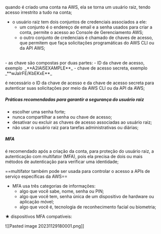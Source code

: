 
quando é criado uma conta na AWS, ela se torna um usuário raiz, tendo acesso irrestrito a tudo na conta;

- o usuário raiz tem dois conjuntos de credenciais associados a ele:
	- um conjunto é o endereço de email e a senha usados para criar a conta, permite o acesso ao Console de Gerenciamento AWS;
	- o outro conjunto de credenciais é chamado de chaves de acesso, que permitem que faça solicitações programáticas do AWS CLI ou da API AWS;
<br/>
- as chave são compostas por duas partes:
	- ID da chave de acesso, exemplo  _**A2lAl5EXAMPLE**_
	- chave de acesso secreta, exemplo _**wJalrFE/KbEKxE**_

é necessário o ID da chave de acesso e da chave de acesso secreta para autenticar suas solicitações por meio da AWS CLI ou da API da AWS;

##### Práticas recomendadas para garantir a segurança do usuário raiz

- escolher uma senha forte;
- nunca compartilhar a senha ou chave de acesso;
- desativar ou excluir as chaves de acesso associadas ao usuário raiz;
- não usar o usuário  raiz para tarefas administrativas ou diárias;

##### MFA
é recomendado após a criação da conta, para proteção do usuário raiz, a autenticação com multifator (MFA), pois ela precisa de dois ou mais métodos de autenticação para verificar uma identidade;

==multifator também pode ser usada para controlar o acesso a APIs de serviço específicas da AWS==

- MFA usa três categorias de informações:
	- algo que você sabe, nome, senha ou PIN;
	- algo que você tem, senha única de um dispositivo de hardware ou aplicação móvel;
	- algo que você é, tecnologia de reconhecimento facial ou biometria;

★ dispositivos MFA compatíveis:

![[Pasted image 20231129180001.png]]

